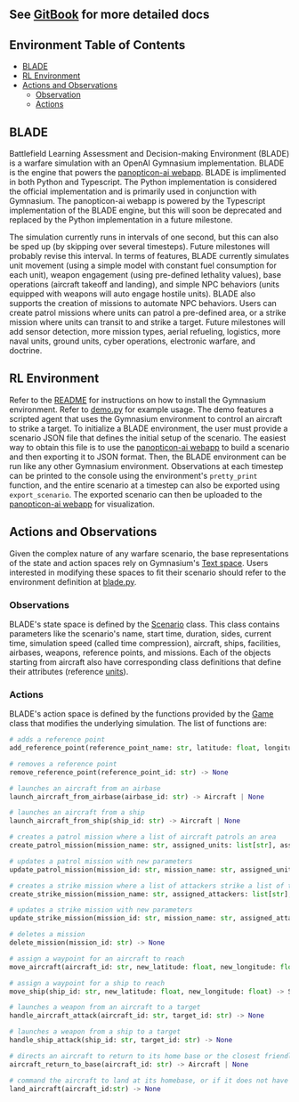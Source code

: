 ## See [GitBook](https://docs.panopticon-ai.com/gymnasium-environment) for more detailed docs

## Environment Table of Contents

- [BLADE](#blade)
- [RL Environment](#rl-environment)
- [Actions and Observations](#actions-and-observations)
  - [Observation](#observations)
  - [Actions](#actions)

<!-- /TOC -->

## BLADE

Battlefield Learning Assessment and Decision-making Environment (BLADE) is a warfare simulation with an OpenAI Gymnasium implementation. BLADE is the engine that powers the [panopticon-ai webapp](https://app.panopticon-ai.com/). BLADE is implimented in both Python and Typescript. The Python implementation is considered the official implementation and is primarily used in conjunction with Gymnasium. The panopticon-ai webapp is powered by the Typescript implementation of the BLADE engine, but this will soon be deprecated and replaced by the Python implementation in a future milestone.

The simulation currently runs in intervals of one second, but this can also be sped up (by skipping over several timesteps). Future milestones will probably revise this interval. In terms of features, BLADE currently simulates unit movement (using a simple model with constant fuel consumption for each unit), weapon engagement (using pre-defined lethality values), base operations (aircraft takeoff and landing), and simple NPC behaviors (units equipped with weapons will auto engage hostile units). BLADE also supports the creation of missions to automate NPC behaviors. Users can create patrol missions where units can patrol a pre-defined area, or a strike mission where units can transit to and strike a target. Future milestones will add sensor detection, more mission types, aerial refueling, logistics, more naval units, ground units, cyber operations, electronic warfare, and doctrine.

## RL Environment

Refer to the [README](https://github.com/Panopticon-AI-team/panopticon/blob/main/gym/README.md) for instructions on how to install the Gymnasium environment. Refer to [demo.py](https://github.com/Panopticon-AI-team/panopticon/blob/main/gym/scripts/simple_demo/demo.py) for example usage. The demo features a scripted agent that uses the Gymnasium environment to control an aircraft to strike a target. To initialize a BLADE environment, the user must provide a scenario JSON file that defines the initial setup of the scenario. The easiest way to obtain this file is to use the [panopticon-ai webapp](https://app.panopticon-ai.com/) to build a scenario and then exporting it to JSON format. Then, the BLADE environment can be run like any other Gymnasium environment. Observations at each timestep can be printed to the console using the environment's `pretty_print` function, and the entire scenario at a timestep can also be exported using `export_scenario`. The exported scenario can then be uploaded to the [panopticon-ai webapp](https://app.panopticon-ai.com/) for visualization.

## Actions and Observations

Given the complex nature of any warfare scenario, the base representations of the state and action spaces rely on Gymnasium's [Text space](https://gymnasium.farama.org/api/spaces/fundamental/#gymnasium.spaces.Text). Users interested in modifying these spaces to fit their scenario should refer to the environment definition at [blade.py](https://github.com/Panopticon-AI-team/panopticon/blob/main/gym/blade/envs/blade.py).

### Observations

BLADE's state space is defined by the [Scenario](https://github.com/Panopticon-AI-team/panopticon/blob/main/gym/blade/Scenario.py) class. This class contains parameters like the scenario's name, start time, duration, sides, current time, simulation speed (called time compression), aircraft, ships, facilities, airbases, weapons, reference points, and missions. Each of the objects starting from aircraft also have corresponding class definitions that define their attributes (reference [units](https://github.com/Panopticon-AI-team/panopticon/tree/main/gym/blade/units)).

### Actions

BLADE's action space is defined by the functions provided by the [Game](https://github.com/Panopticon-AI-team/panopticon/blob/main/gym/blade/Game.py) class that modifies the underlying simulation. The list of functions are:

```python
# adds a reference point
add_reference_point(reference_point_name: str, latitude: float, longitude: float) -> ReferencePoint

# removes a reference point
remove_reference_point(reference_point_id: str) -> None

# launches an aircraft from an airbase
launch_aircraft_from_airbase(airbase_id: str) -> Aircraft | None

# launches an aircraft from a ship
launch_aircraft_from_ship(ship_id: str) -> Aircraft | None

# creates a patrol mission where a list of aircraft patrols an area
create_patrol_mission(mission_name: str, assigned_units: list[str], assigned_area: list[list[float]]) -> None

# updates a patrol mission with new parameters
update_patrol_mission(mission_id: str, mission_name: str, assigned_units: list[str], assigned_area: list[list[float]]) -> None

# creates a strike mission where a list of attackers strike a list of targets
create_strike_mission(mission_name: str, assigned_attackers: list[str], assigned_targets: list[str]) -> None

# updates a strike mission with new parameters
update_strike_mission(mission_id: str, mission_name: str, assigned_attackers: list[str], assigned_targets: list[str]) -> None

# deletes a mission
delete_mission(mission_id: str) -> None

# assign a waypoint for an aircraft to reach
move_aircraft(aircraft_id: str, new_latitude: float, new_longitude: float) -> Aircraft | None

# assign a waypoint for a ship to reach
move_ship(ship_id: str, new_latitude: float, new_longitude: float) -> Ship | None

# launches a weapon from an aircraft to a target
handle_aircraft_attack(aircraft_id: str, target_id: str) -> None

# launches a weapon from a ship to a target
handle_ship_attack(ship_id: str, target_id: str) -> None

# directs an aircraft to return to its home base or the closest friendly base
aircraft_return_to_base(aircraft_id: str) -> Aircraft | None

# command the aircraft to land at its homebase, or if it does not have a homebase, land at the nearest base
land_aircraft(aircraft_id:str) -> None
```
